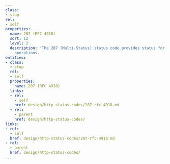 ```yaml
---
class:
- stop
rel:
- self
properties:
  name: 207 (RFC 4918)
  sort: 12
  level: 2
  description: 'The 207 (Multi-Status) status code provides status for multiple independent
    operations. '
entities:
- class:
  - stop
  rel:
  - self
  properties:
    name: 207 (RFC 4918)
  links:
  - rel:
    - self
    href: design/http-status-codes/207-rfc-4918.md
  - rel:
    - parent
    href: design/http-status-codes/
links:
- rel:
  - self
  href: design/http-status-codes/207-rfc-4918.md
- rel:
  - parent
  href: design/http-status-codes/
...
```

